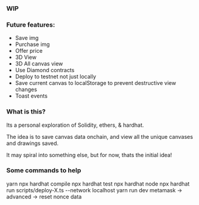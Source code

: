 ### WIP

### Future features:

- Save img
- Purchase img
- Offer price
- 3D View
- 3D All canvas view
- Use Diamond contracts
- Deploy to testnet not just locally
- Save current canvas to localStorage to prevent destructive view changes
- Toast events

### What is this?

Its a personal exploration of Solidity, ethers, & hardhat.

The idea is to save canvas data onchain, and view all the unique canvases and drawings saved.

It may spiral into something else, but for now, thats the initial idea!

### Some commands to help

yarn
npx hardhat compile
npx hardhat test
npx hardhat node
npx hardhat run scripts/deploy-X.ts --network localhost
yarn run dev
metamask -> advanced -> reset nonce data
